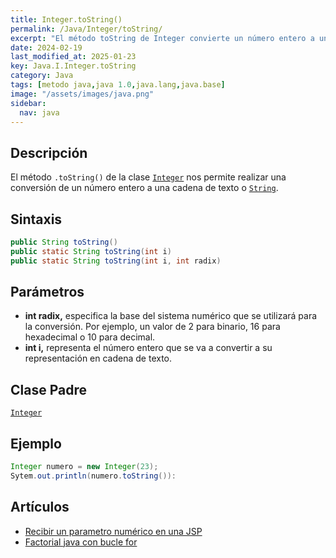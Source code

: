 ```yaml
---
title: Integer.toString()
permalink: /Java/Integer/toString/
excerpt: "El método toString de Integer convierte un número entero a una cadena de texto."
date: 2024-02-19
last_modified_at: 2025-01-23
key: Java.I.Integer.toString
category: Java
tags: [metodo java,java 1.0,java.lang,java.base]
image: "/assets/images/java.png"
sidebar:
  nav: java
---
```


## Descripción


El método `.toString()` de la clase [`Integer`](https://www.w3api.com/Java/Integer/) nos permite realizar una conversión de un número entero a una cadena de texto o [`String`](https://www.w3api.com/Java/String/).


## Sintaxis


```java
public String toString()
public static String toString(int i)
public static String toString(int i, int radix)
```


## Parámetros 

- **int radix,** especifica la base del sistema numérico que se utilizará para la conversión. Por ejemplo, un valor de 2 para binario, 16 para hexadecimal o 10 para decimal.
- **int i,** representa el número entero que se va a convertir a su representación en cadena de texto.

## Clase Padre


[`Integer`](https://www.w3api.com/Java/Integer/)


## Ejemplo


```java
Integer numero = new Integer(23);
Sytem.out.println(numero.toString()):
```


## Artículos

- [Recibir un parametro numérico en una JSP](http://lineadecodigo.com/Java/recibir-un-parametro-numerico-en-una-jsp/)
- [Factorial java con bucle for](https://lineadecodigo.com/java/factorial-java-bucle-for/)
